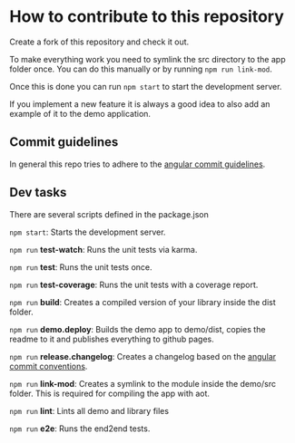 # How to contribute to this repository
Create a fork of this repository and check it out. 

To make everything work you need to symlink the src directory to the app folder once. You can do this manually or by running `npm run link-mod`. 

Once this is done you can run `npm start` to start the development server.

If you implement a new feature it is always a good idea to also add an example of it to the demo application.

## Commit guidelines
In general this repo tries to adhere to the [angular commit guidelines](https://github.com/angular/angular/blob/master/CONTRIBUTING.md#commit).

## Dev tasks
There are several scripts defined in the package.json

`npm start`: Starts the development server.

`npm run` **test-watch**: Runs the unit tests via karma.

`npm run` **test**: Runs the unit tests once.

`npm run` **test-coverage**: Runs the unit tests with a coverage report.

`npm run` **build**: Creates a compiled version of your library inside the dist folder.

`npm run` **demo.deploy**: 
Builds the demo app to demo/dist, copies the readme to it and publishes everything to github pages.
 
`npm run` **release.changelog**:
Creates a changelog based on the [angular commit conventions](https://github.com/angular/angular.js/blob/master/CONTRIBUTING.md).  
 
`npm run` **link-mod**: Creates a symlink to the module inside the demo/src folder. This is required for compiling the app with aot.
 
`npm run` **lint**: Lints all demo and library files
 
`npm run` **e2e**: Runs the end2end tests.